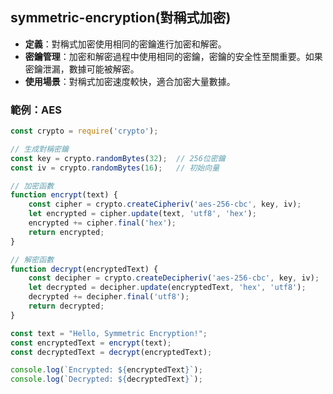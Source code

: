 ## symmetric-encryption(對稱式加密)
- **定義**：對稱式加密使用相同的密鑰進行加密和解密。
- **密鑰管理**：加密和解密過程中使用相同的密鑰，密鑰的安全性至關重要。如果密鑰泄漏，數據可能被解密。
- **使用場景**：對稱式加密速度較快，適合加密大量數據。

### 範例：AES
```javascript
const crypto = require('crypto');

// 生成對稱密鑰
const key = crypto.randomBytes(32);  // 256位密鑰
const iv = crypto.randomBytes(16);   // 初始向量

// 加密函數
function encrypt(text) {
    const cipher = crypto.createCipheriv('aes-256-cbc', key, iv);
    let encrypted = cipher.update(text, 'utf8', 'hex');
    encrypted += cipher.final('hex');
    return encrypted;
}

// 解密函數
function decrypt(encryptedText) {
    const decipher = crypto.createDecipheriv('aes-256-cbc', key, iv);
    let decrypted = decipher.update(encryptedText, 'hex', 'utf8');
    decrypted += decipher.final('utf8');
    return decrypted;
}

const text = "Hello, Symmetric Encryption!";
const encryptedText = encrypt(text);
const decryptedText = decrypt(encryptedText);

console.log(`Encrypted: ${encryptedText}`);
console.log(`Decrypted: ${decryptedText}`);

